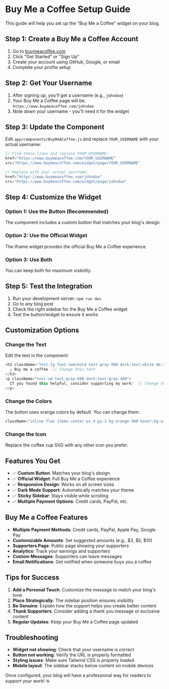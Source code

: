 # Buy Me a Coffee Setup Guide

This guide will help you set up the "Buy Me a Coffee" widget on your blog.

## Step 1: Create a Buy Me a Coffee Account

1. Go to [buymeacoffee.com](https://www.buymeacoffee.com)
2. Click "Get Started" or "Sign Up"
3. Create your account using GitHub, Google, or email
4. Complete your profile setup

## Step 2: Get Your Username

1. After signing up, you'll get a username (e.g., `johndoe`)
2. Your Buy Me a Coffee page will be: `https://www.buymeacoffee.com/johndoe`
3. Note down your username - you'll need it for the widget

## Step 3: Update the Component

Edit `app/components/BuyMeACoffee.js` and replace `YOUR_USERNAME` with your actual username:

```javascript
// Find these lines and replace YOUR_USERNAME:
href="https://www.buymeacoffee.com/YOUR_USERNAME"
src="https://www.buymeacoffee.com/widget/page/YOUR_USERNAME"

// Replace with your actual username:
href="https://www.buymeacoffee.com/johndoe"
src="https://www.buymeacoffee.com/widget/page/johndoe"
```

## Step 4: Customize the Widget

### Option 1: Use the Button (Recommended)
The component includes a custom button that matches your blog's design.

### Option 2: Use the Official Widget
The iframe widget provides the official Buy Me a Coffee experience.

### Option 3: Use Both
You can keep both for maximum visibility.

## Step 5: Test the Integration

1. Run your development server: `npm run dev`
2. Go to any blog post
3. Check the right sidebar for the Buy Me a Coffee widget
4. Test the button/widget to ensure it works

## Customization Options

### Change the Text
Edit the text in the component:
```javascript
<h3 className="text-lg font-semibold text-gray-900 dark:text-white mb-2">
  ☕ Buy me a coffee  // Change this text
</h3>
<p className="text-sm text-gray-600 dark:text-gray-400">
  If you found this helpful, consider supporting my work!  // Change this text
</p>
```

### Change the Colors
The button uses orange colors by default. You can change them:
```javascript
className="inline-flex items-center px-4 py-2 bg-orange-500 hover:bg-orange-600 text-white font-medium rounded-lg transition-colors duration-200"
```

### Change the Icon
Replace the coffee cup SVG with any other icon you prefer.

## Features You Get

- ✅ **Custom Button**: Matches your blog's design
- ✅ **Official Widget**: Full Buy Me a Coffee experience
- ✅ **Responsive Design**: Works on all screen sizes
- ✅ **Dark Mode Support**: Automatically matches your theme
- ✅ **Sticky Sidebar**: Stays visible while scrolling
- ✅ **Multiple Payment Options**: Credit cards, PayPal, etc.

## Buy Me a Coffee Features

- **Multiple Payment Methods**: Credit cards, PayPal, Apple Pay, Google Pay
- **Customizable Amounts**: Set suggested amounts (e.g., $3, $5, $10)
- **Supporters Page**: Public page showing your supporters
- **Analytics**: Track your earnings and supporters
- **Custom Messages**: Supporters can leave messages
- **Email Notifications**: Get notified when someone buys you a coffee

## Tips for Success

1. **Add a Personal Touch**: Customize the message to match your blog's tone
2. **Place Strategically**: The sidebar position ensures visibility
3. **Be Genuine**: Explain how the support helps you create better content
4. **Thank Supporters**: Consider adding a thank you message or exclusive content
5. **Regular Updates**: Keep your Buy Me a Coffee page updated

## Troubleshooting

- **Widget not showing**: Check that your username is correct
- **Button not working**: Verify the URL is properly formatted
- **Styling issues**: Make sure Tailwind CSS is properly loaded
- **Mobile layout**: The sidebar stacks below content on mobile devices

Once configured, your blog will have a professional way for readers to support your work! ☕ 